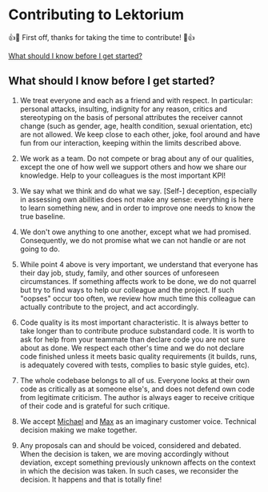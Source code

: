# Contributing to Lektorium


:+1::tada: First off, thanks for taking the time to contribute! :tada::+1:

[What should I know before I get started?](#what-should-i-know-before-i-get-started)

## What should I know before I get started?
1. We treat everyone and each as a friend and with respect. In particular: personal attacks, insulting, indignity for any reason, critics and stereotyping on the basis of personal attributes the receiver cannot change (such as gender, age, health condition, sexual orientation, etc) are not allowed. We keep close to each other, joke, fool around and have fun from our interaction, keeping within the limits described above.

2. We work as a team. Do not compete or brag about any of our qualities, except the one of how well we support others and how we share our knowledge. Help to your colleagues is the most important KPI!

3. We say what we think and do what we say. [Self-] deception, especially in assessing own abilities does not make any sense: everything is here to learn something new, and in order to improve one needs to know the true baseline.

4. We don't owe anything to one another, except what we had promised. Consequently, we do not promise what we can not handle or are not going to do.

5. While point 4 above is very important, we understand that everyone has their day job, study, family, and other  sources of unforeseen circumstances. If something affects work to be done, we do not quarrel but try to find ways to help our colleague and the project. If such "oopses" occur too often, we review how much time this colleague can actually contribute to the project, and act accordingly.

6. Code quality is its most important characteristic. It is always better to take longer than to contribute produce substandard code. It is worth to ask for help from your teammate than declare code you are not sure about as done. We respect each other's time and we do not declare code finished unless it meets basic quality requirements (it builds, runs, is adequately covered with tests, complies to basic style guides, etc).

7. The whole codebase belongs to all of us. Everyone looks at their own code as critically as at someone else's, and  does not defend own code from legitimate criticism. The author is always eager to receive critique of their code and is grateful for such critique.

8. We accept [Michael](https://github.com/mvartanyan) and [Max](https://github.com/jekoff) as an imaginary customer voice. Technical decision making we make together.

9. Any proposals can and should be voiced, considered and debated. When the decision is taken,  we are moving accordingly without deviation, except something previously unknown affects on the context in which the decision was taken. In such cases, we reconsider the decision. It happens and that is totally fine!
